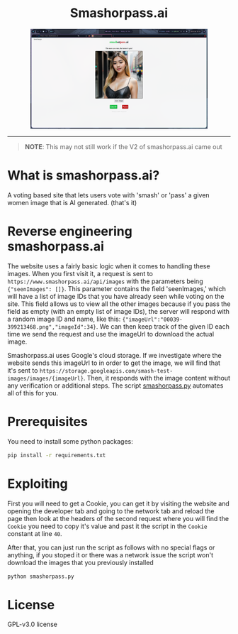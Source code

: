 <div align="center">

# Smashorpass.ai

<img src="https://github.com/ramsy0dev/smashorpass.ai-scrapper/blob/main/assets/smashorpass.ai.png?raw=true" width=400 />

</div>

---

>__NOTE__: This may not still work if the V2 of smashorpass.ai came out

# What is smashorpass.ai?

A voting based site that lets users vote with 'smash' or 'pass' a given women image that is AI generated. (that's it)

# Reverse engineering smashorpass.ai

The website uses a fairly basic logic when it comes to handling these images. When you first visit it, a request is sent to `https://www.smashorpass.ai/api/images` with the parameters being `{"seenImages": []}`. This parameter contains the field 'seenImages,' which will have a list of image IDs that you have already seen while voting on the site. This field allows us to view all the other images because if you pass the field as empty (with an empty list of image IDs), the server will respond with a random image ID and name, like this: `{"imageUrl":"00039-399213468.png","imageId":34}`. We can then keep track of the given ID each time we send the request and use the imageUrl to download the actual image.

Smashorpass.ai uses Google's cloud storage. If we investigate where the website sends this imageUrl to in order to get the image, we will find that it's sent to `https://storage.googleapis.com/smash-test-images/images/{imageUrl}`. Then, it responds with the image content without any verification or additional steps. The script [smashorpass.py](https://github.com/ramsy0dev/smashorpass.ai-scrapper/blob/main/smashorpass.py) automates all of this for you.

# Prerequisites

You need to install some python packages:

``` bash
pip install -r requirements.txt
```

# Exploiting

First you will need to get a Cookie, you can get it by visiting the website and opening the developer tab and going to the network tab and reload the page then look at the headers of the second request where you will find the `Cookie` you need to copy it's value and past it the script in the `Cookie` constant at line `40`.

After that, you can just run the script as follows with no special flags or anything, if you stoped it or there was a network issue the script won't download the images that you previously installed

```bash
python smashorpass.py
```
# License

GPL-v3.0 license

